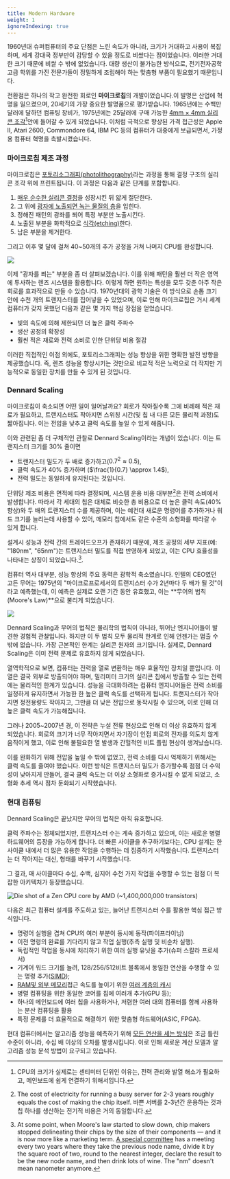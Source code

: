 ```yaml
---
title: Modern Hardware
weight: 1
ignoreIndexing: true
---
```


1960년대 슈퍼컴퓨터의 주요 단점은 느린 속도가 아니라, 크기가 거대하고 사용이 복잡하며, 세계 강대국 정부만이 감당할 수 있을 정도로 비쌌다는 점이었습니다. 이러한 거대한 크기 때문에 비쌀 수 밖에 없었습니다. 대량 생산이 불가능한 방식으로, 전기전자공학 고급 학위를 가진 전문가들이 정밀하게 조립해야 하는 맞춤형 부품이 필요했기 때문입니다.

전환점은 하나의 작고 완전한 회로인 **마이크로칩**의 개발이었습니다.이 발명은 산업에 혁명을 일으켰으며, 20세기의 가장 중요한 발명품으로 평가받습니다. 1965년에는 수백만 달러에 달하던 컴퓨팅 장비가, 1975년에는 25달러에 구매 가능한 [4mm × 4mm 실리콘 조각](https://en.wikipedia.org/wiki/MOS_Technology_6502)[^size]안에 들어갈 수 있게 되었습니다. 이처럼 극적으로 향상된 가격 접근성은 Apple II, Atari 2600, Commondore 64, IBM PC 등의 컴퓨터가 대중에게 보급되면서, 가정용 컴퓨터 혁명을 촉발시켰습니다.


[^size]: CPU의 크기가 실제로는 센티미터 단위인 이유는, 전력 관리와 발열 해소가 필요하고, 메인보드에 쉽게 연결하기 위해서입니다.

### 마이크로칩 제조 과정

마이크로칩은 [포토리소그래피(photolithography)](https://en.wikipedia.org/wiki/Photolithography)라는 과정을 통해 결정 구조의 실리콘 조각 위에 프린트됩니다. 이 과정은 다음과 같은 단계를 포함합니다.


1. [매우 순수한 실리콘 결정](https://en.wikipedia.org/wiki/Wafer_(electronics))을 성장시킨 뒤 얇게 절단한다.
2. 그 위에 [광자에 노출되면 녹는 물질의 층](https://en.wikipedia.org/wiki/Photoresist)을 입힌다.
3. 정해진 패턴의 광좌를 쬐어 특정 부분만 노출시킨다.
4. 노출된 부분을 화학적으로 [식각(etching)](https://en.wikipedia.org/wiki/Etching_(microfabrication))한다.
5. 남은 부분을 제거한다.

그리고 이후 몇 달에 걸쳐 40~50개의 추가 공정을 거쳐 나머지 CPU를 완성합니다.

![](../img/lithography.png)

이제 "광자를 쬐는" 부분을 좀 더 살펴보겠습니다. 이를 위해 패턴을 훨씬 더 작은 영역에 투사하는 렌즈 시스템을 활용합니다. 이렇게 하면 원하는 특성을 모두 갖춘 아주 작은 회로를 효과적으로 만들 수 있습니다. 1970년대의 광학 기술은 이 방식으로 손톱 크기 안에 수천 개의 트랜지스터를 집어넣을 수 있었으며, 이로 인해 마이크로칩은 거시 세계 컴퓨터가 갖지 못했던 다음과 같은 몇 가지 핵심 장점을 얻었습니다.

- 빛의 속도에 의해 제한되던 더 높은 클럭 주파수
- 생산 공정의 확장성
- 훨씬 적은 재료와 전력 소비로 인한 단위당 비용 절감

이러한 직접적인 이점 외에도, 포토리소그래피는 성능 향상을 위한 명확한 발전 방향을 제공했습니다. 즉, 렌즈 성능을 향상시키는 것만으로 비교적 적은 노력으로 더 작지만 기능적으로 동일한 장치를 만들 수 있게 된 것입니다.

### Dennard Scaling

마이크로칩이 축소되면 어떤 일이 일어날까요? 회로가 작아질수록 그에 비례해 적은 재료가 필요하고, 트랜지스터도 작아지면 스위칭 시간(및 칩 내 다른 모든 물리적 과정)도 짧아집니다. 이는 전압을 낮추고 클럭 속도를 높일 수 있게 해줍니다.

이와 관련된 좀 더 구체적인 관찰로 Dennard Scaling이라는 개념이 있습니다. 이는 트랜지스터 크기를 30% 줄이면

- 트랜지스터 밀도가 두 배로 증가하고($0.7^2 \approx 0.5$),
- 클럭 속도가 40% 증가하며 ($\frac{1}{0.7} \approx 1.4$),
- 전력 밀도는 동일하게 유지된다는 것입니다.

단위당 제조 비용은 면적에 따라 결정되며, 시스템 운용 비용 대부분[^power]은 전력 소비에서 발생합니다. 따라서 각 세대의 칩은 대체로 비슷한 총 비용으로 더 높은 클럭 속도(40% 향상)와 두 배의 트랜지스터 수를 제공하며, 이는 예컨대 새로운 명령어를 추가하거나 워드 크기를 늘리는데 사용할 수 있어, 메모리 칩에서도 같은 수준의 소형화를 따라갈 수 있게 합니다.

[^power]: The cost of electricity for running a busy server for 2-3 years roughly equals the cost of making the chip itself.
바쁜 서버를 2-3년간 운용하는 것과 칩 하나를 생산하는 전기적 비용은 거의 동일합니다.

설계시 성능과 전력 간의 트레이드오프가 존재하기 때문에, 제조 공정의 세부 지표(예: "180nm", "65nm")는 트랜지스터 밀도를 직접 반영하게 되었고, 이는 CPU 효율성을 나타내는 상징이 되었습니다.[^fidelity].

[^fidelity]: At some point, when Moore's law started to slow down, chip makers stopped delineating their chips by the size of their components — and it is now more like a marketing term. [A special committee](https://en.wikipedia.org/wiki/International_Technology_Roadmap_for_Semiconductors) has a meeting every two years where they take the previous node name, divide it by the square root of two, round to the nearest integer, declare the result to be the new node name, and then drink lots of wine. The "nm" doesn't mean nanometer anymore.

컴퓨터 역사 대부분, 성능 향상의 주요 동력은 광학적 축소였습니다. 인텔의 CEO였던 고든 무어는 1975년의 "마이크로프로세서의 트랜지스터 수가 2년마다 두 배가 될 것"이라고 예측했는데, 이 예측은 실제로 오랜 기간 동안 유효했고, 이는 **무어의 법칙(Moore's Law)**으로 불리게 되었습니다.

![](../img/dennard.ppm)

Dennard Scaling과 무어의 법칙은 물리학의 법칙이 아니라, 뛰어난 엔지니어들이 발견한 경험적 관찰입니다. 하지만 이 두 법칙 모두 물리적 한계로 인해 언젠가는 멈출 수 밖에 없습니다. 가장 근본적인 한계는 실리콘 원자의 크기입니다. 실제로, Dennard Scaling은 이미 전력 문제로 유효하지 않게 되었습니다.

열역학적으로 보면, 컴퓨터는 전력을 열로 변환하는 매우 효율적인 장치일 뿐입니다. 이 열은 결국 외부로 방출되어야 하며, 밀리미터 크기의 실리콘 칩에서 방출할 수 있는 전력에는 물리적인 한계가 있습니다. 성능을 극대화하려는 컴퓨터 엔지니어들은 전력 소비를 일정하게 유지하면서 가능한 한 높은 클럭 속도를 선택하게 됩니다. 트랜지스터가 작아지면 정전용량도 작아지고, 그만큼 더 낮은 전압으로 동작시킬 수 있으며, 이로 인해 더 높은 클럭 속도가 가능해집니다.

그러나 2005~2007년 경, 이 전략은 누설 전류 현상으로 인해 더 이상 유효하지 않게 되었습니다. 회로의 크기가 너무 작아지면서 자기장이 인접 회로의 전자를 의도치 않게 움직이게 했고, 이로 인해 불필요한 열 발생과 간헐적인 비트 플립 현상이 생겨났습니다.

이를 완화하기 위해 전압을 높일 수 밖에 없었고, 전력 소비를 다시 억제하기 위해서는 클럭 속도를 줄여야 했습니다. 이런 방식은 트랜지스터 밀도가 증가할수록 점점 더 수익성이 낮아지게 만들어, 결국 클럭 속도는 더 이상 소형화로 증가시킬 수 없게 되었고, 소형화 추세 역시 점차 둔화되기 시작했습니다.

<!--

### Power Efficiency

It may come as a surprise, but the primary metric for modern CPUs is not the clock frequency, but rather "useful operations per joule," or, more practically put, "useful operations per dollar."

Thermodynamically, a computer is just a very efficient device for converting electrical power into heat. This heat eventually needs to be removed, and it's not straightforward to do when you are working with a millimeter-scale crystal. There are physical limits to how much power you can consume and then dissipate.

Historically, the three main variables guiding microchip designs are power, performance, and area (PPA), commonly defined in watts, hertz, and nanometers. Until ~2005, cost, which was mainly a function of area, and performance, used to be the most important criteria. But as battery-driven mobile devices started replacing PCs, power quickly and firmly moved up on top of the list, followed by cost and performance.

Leakage: interfering magnetic fields make electrons move in the directions they are not supposed to and cause unnecessary heating. It isn't bad by itself: to mitigate it you need to increase the voltage, and it won't flick any bits. But the problem is that the smaller a circuit is, the harder it is to cope with this by isolating the wires. So modern chips keep the clock frequency at a level that won't cause overheat, although physically there aren't other reasons why they shouldn't.

-->

### 현대 컴퓨팅

Dennard Scaling은 끝났지만 무어의 법칙은 아직 유효합니다.

클럭 주파수는 정체되었지만, 트랜지스터 수는 계속 증가하고 있으며, 이는 새로운 병렬 하드웨어의 등장을 가능하게 합니다. 더 빠른 사이클을 추구하기보다는, CPU 설계는 한 사이클 내에서 더 많은 유용한 작업을 수행하는 데 집중하기 시작했습니다. 트랜지스터는 더 작아지는 대신, 형태를 바꾸기 시작했습니다.

그 결과, 매 사이클마다 수십, 수백, 심지어 수천 가지 작업을 수행할 수 있는 점점 더 복잡한 아키텍처가 등장했습니다.

![Die shot of a Zen CPU core by AMD (~1,400,000,000 transistors)](../img/die-shot.jpg)

다음은 최근 컴퓨터 설계를 주도하고 있는, 늘어난 트랜지스터 수를 활용한 핵심 접근 방식입니다.

- 명령어 실행을 겹쳐 CPU의 여러 부분이 동시에 동작(파이프라이닝)
- 이전 명령의 완료를 기다리지 않고 작업 실행(추측 실행 및 비순차 실행).
- 독립적인 작업을 동시에 처리하기 위한 여러 실행 유닛을 추가(슈퍼 스칼라 프로세서)
- 기계어 워드 크기를 늘려, 128/256/512비트 블록에서 동일한 연산을 수행할 수 있는 명령 추가([SIMD](/hpc/simd/));
-   [RAM및 외부 메모리](/hpc/external-memory/)접근 속도를 높이기 위한 [여러 계층의 캐시](/hpc/cpu-cache/)
- 병렬 컴퓨팅을 위한 동일한 코어를 칩에 여러개 추가(GPU 등);
- 하나의 메인보드에 여러 칩을 사용하거나, 저렴한 여러 대의 컴퓨터를 함께 사용하는 분산 컴퓨팅을 활용
- 특정 문제를 더 효율적으로 해결하기 위한 맞춤형 하드웨어(ASIC, FPGA).

현대 컴퓨터에서는 알고리즘 성능을 예측하기 위해 [모든 연산을 세는 방식](../)은 조금 틀린 수준이 아니라, 수십 배 이상의 오차를 발생시킵니다. 이로 인해 새로운 계산 모델과 알고리즘 성능 분석 방법이 요구되고 있습니다.

<!--

Pointer jumping and processing in most scripting languages: $10^7$
Branchy operations in native languages: $10^8$
Branchless scalar processing in native languages: $10^9$
Bandwidth-bound or complex SIMD applications: $10^{10}$
Linear algebra, single core: $10^{11}$
Typical desktop CPU: $10^{12}$
Typical mobile phone GPU: $10^{12}$
Typical integrated graphics card: $2 \cdot 10^{12}$
High-end gaming setups: $10^{13}$
Deep learning hardware: $10^{14}$
Deep learning full rigs: $10^{15}$
Being considered a supercomputer: $10^{16}$
Setups used to train LM neural networks: $5 \cdot 10^{17}$
Fugaku (#1): $2 \cdot 10^{18}$
Folding@home: $3 \cdot 10^{18}$

-->
